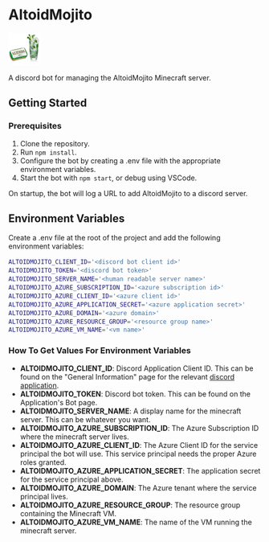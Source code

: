 # AltoidMojito

![altoid mojito](./icon.png)

A discord bot for managing the AltoidMojito Minecraft server.

## Getting Started

### Prerequisites

1. Clone the repository.
1. Run `npm install`.
1. Configure the bot by creating a .env file with the appropriate environment variables.
1. Start the bot with `npm start`, or debug using VSCode.

On startup, the bot will log a URL to add AltoidMojito to a discord server.

## Environment Variables

Create a .env file at the root of the project and add the following environment variables:

```sh
ALTOIDMOJITO_CLIENT_ID='<discord bot client id>'
ALTOIDMOJITO_TOKEN='<discord bot token>'
ALTOIDMOJITO_SERVER_NAME='<human readable server name>'
ALTOIDMOJITO_AZURE_SUBSCRIPTION_ID='<azure subscription id>'
ALTOIDMOJITO_AZURE_CLIENT_ID='<azure client id>'
ALTOIDMOJITO_AZURE_APPLICATION_SECRET='<azure application secret>'
ALTOIDMOJITO_AZURE_DOMAIN='<azure domain>'
ALTOIDMOJITO_AZURE_RESOURCE_GROUP='<resource group name>'
ALTOIDMOJITO_AZURE_VM_NAME='<vm name>'
```

### How To Get Values For Environment Variables

- **ALTOIDMOJITO_CLIENT_ID**: Discord Application Client ID. This can be found on the "General Information" page for the relevant [discord application](https://discord.com/developers/applications).
- **ALTOIDMOJITO_TOKEN**: Discord bot token. This can be found on the Application's Bot page.
- **ALTOIDMOJITO_SERVER_NAME**: A display name for the minecraft server. This can be whatever you want.
- **ALTOIDMOJITO_AZURE_SUBSCRIPTION_ID**: The Azure Subscription ID where the minecraft server lives.
- **ALTOIDMOJITO_AZURE_CLIENT_ID**: The Azure Client ID for the service principal the bot will use. This service principal needs the proper Azure roles granted.
- **ALTOIDMOJITO_AZURE_APPLICATION_SECRET**: The application secret for the service principal above.
- **ALTOIDMOJITO_AZURE_DOMAIN**: The Azure tenant where the service principal lives.
- **ALTOIDMOJITO_AZURE_RESOURCE_GROUP**: The resource group containing the Minecraft VM.
- **ALTOIDMOJITO_AZURE_VM_NAME**: The name of the VM running the minecraft server.
